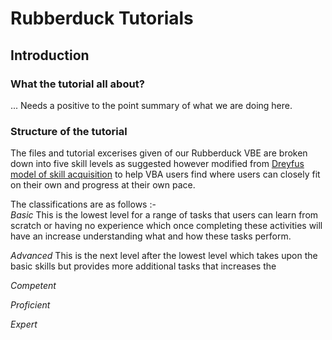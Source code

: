 # Rubberduck Tutorials

## Introduction

### What the tutorial all about?
... Needs a positive to the point summary of what we are doing here.

### Structure of the tutorial
The files and tutorial excerises given of our Rubberduck VBE are broken down into five skill levels as suggested however modified from [Dreyfus model of skill acquisition](https://en.m.wikipedia.org/wiki/Dreyfus_model_of_skill_acquisition) to help VBA users find where users can closely fit on their own and progress at their own pace.

The classifications are as follows :-  
*Basic*  This is the lowest level for a range of tasks that users can learn from scratch or having no experience which once completing these activities will have an increase understanding what and how these tasks perform.  

*Advanced*  This is the next level after the lowest level which takes upon the basic skills but provides more additional tasks that increases the 

*Competent*  

*Proficient*  

*Expert*  

